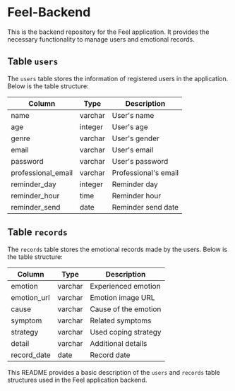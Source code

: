# Feel-Backend

This is the backend repository for the Feel application. It provides the necessary functionality to manage users and emotional records.

## Table `users`

The `users` table stores the information of registered users in the application. Below is the table structure:

| Column           | Type     | Description             |
|------------------|----------|-------------------------|
| name             | varchar  | User's name             |
| age              | integer  | User's age              |
| genre            | varchar  | User's gender           |
| email            | varchar  | User's email            |
| password         | varchar  | User's password         |
| professional_email | varchar | Professional's email    |
| reminder_day     | integer  | Reminder day            |
| reminder_hour    | time     | Reminder hour           |
| reminder_send    | date     | Reminder send date      |

## Table `records`

The `records` table stores the emotional records made by the users. Below is the table structure:

| Column         | Type    | Description               |
|----------------|---------|---------------------------|
| emotion        | varchar | Experienced emotion       |
| emotion_url    | varchar | Emotion image URL         |
| cause          | varchar | Cause of the emotion      |
| symptom        | varchar | Related symptoms          |
| strategy       | varchar | Used coping strategy      |
| detail         | varchar | Additional details        |
| record_date    | date    | Record date               |

This README provides a basic description of the `users` and `records` table structures used in the Feel application backend.
